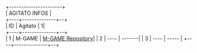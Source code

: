 +----------------------+                                                                                                                                                 
|   AGITATO INFOS      |                                                                                                                                                 
+----+--------------+--+                                                                                                                                                 
| ID |   Agitato    | 1|                                                                                                                                                 
+----+--------------+--+                                                                                                                                                 
| 1  |   M-GAME     | [M-GAME Repository](https://github.com/agitato1/m-game)|
| 2  |   ----       | -------|
| 3  |   ----       | -----  |
+----+--------------+--+
